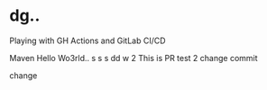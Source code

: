 # dg..
Playing with GH Actions and GitLab CI/CD

Maven Hello Wo3rld..
s
s
s
dd
w
2
This is PR test
2
change commit

change 
